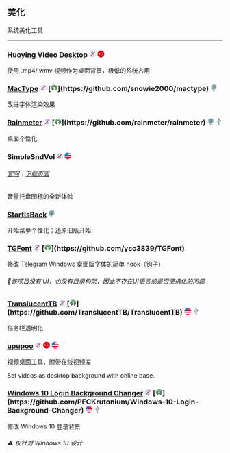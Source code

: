 ## 美化

系统美化工具

---

### [Huoying Video Desktop](http://huoying666.com/) ![](../assets/free.png) ![](../assets/china.png)

使用 .mp4/.wmv 视频作为桌面背景，极低的系统占用

### [MacType](http://www.mactype.net/) ![](../assets/free.png) [![](../assets/open-source-icon.png "NO LICENSE@GitHub: https://github.com/snowie2000/mactype")](https://github.com/snowie2000/mactype) ![](../assets/earth-globe.png)

改进字体渲染效果

### [Rainmeter](https://www.rainmeter.net/) ![](../assets/free.png) [![](../assets/open-source-icon.png "GPL 2.0@GitHub: https://github.com/rainmeter/rainmeter")](https://github.com/rainmeter/rainmeter) ![](../assets/earth-globe.png) ![](../assets/usb.png)

桌面个性化

### SimpleSndVol ![](../assets/free.png) ![](../assets/united-states.png)

###### [官网](http://winaero.com/comment.php?comment.news.14)｜[下载页面](http://winaero.com/download.php?view.12)

音量托盘图标的全新体验

### [StartIsBack](http://startisback.com) ![](../assets/earth-globe.png)

开始菜单个性化；还原旧版开始

### [TGFont](https://github.com/ysc3839/TGFont) ![](../assets/free.png) [![](../assets/open-source-icon.png "MIT@GitHub: https://github.com/ysc3839/TGFont")](https://github.com/ysc3839/TGFont)

修改 Telegram Windows 桌面版字体的简单 hook（钩子）

###### 📌该项目没有 UI，也没有目录构架，因此不存在UI语言或是否便携化的问题

### [TranslucentTB](https://github.com/TranslucentTB/TranslucentTB) ![](../assets/free.png) [![](../assets/open-source-icon.png "GPL 3.0@GitHub: https://github.com/TranslucentTB/TranslucentTB")](https://github.com/TranslucentTB/TranslucentTB) ![](../assets/united-states.png) ![](../assets/usb.png)

任务栏透明化

### [upupoo](http://www.upupoo.com/) ![](../assets/free.png) ![](../assets/china.png) ![](../assets/united-states.png)

视频桌面工具，附带在线视频库

Set videos as desktop background with online base.

### [**Windows 10 Login Background Changer**](https://forums.mydigitallife.net/threads/windows-10-login-screen-background-changer-uploaded-to-github.62367/) ![](../assets/free.png) [![](../assets/open-source-icon.png "GPL 3.0@GitHub: https://github.com/PFCKrutonium/Windows-10-Login-Background-Changer")](https://github.com/PFCKrutonium/Windows-10-Login-Background-Changer) ![](../assets/united-states.png) ![](../assets/usb.png)

修改 Windows 10 登录背景

###### ⚠ 仅针对 Windows 10 设计
